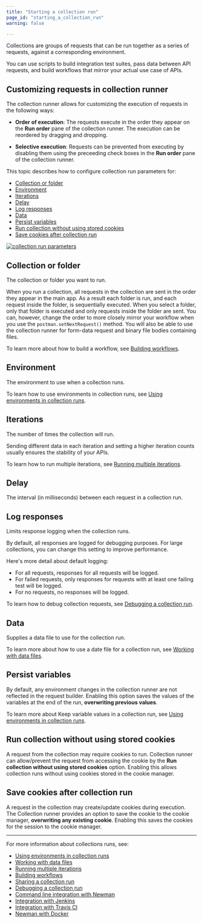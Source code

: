```yaml
---
title: "Starting a collection run"
page_id: "starting_a_collection_run"
warning: false

---
```


Collections are groups of requests that can be run together as a series of requests, against a corresponding environment.

You can use scripts to build integration test suites, pass data between API requests, and build workflows that mirror your actual use case of APIs.

## Customizing requests in collection runner

The collection runner allows for customizing the execution of requests in the following ways:

* **Order of execution**: The requests execute in the order they appear on the **Run order** pane of the collection runner. The execution can be reordered by dragging and dropping.

* **Selective execution**: Requests can be prevented from executing by disabling them using the preceeding check boxes in the **Run order** pane of the collection runner.

This topic describes how to configure collection run parameters for:

* [Collection or folder](#collection-or-folder)
* [Environment](#environment)
* [Iterations](#iterations)
* [Delay](#delay)
* [Log responses](#log-responses)
* [Data](#data)
* [Persist variables](#persist-variables)
* [Run collection without using stored cookies](#run-collection-without-using-stored-cookies)
* [Save cookies after collection run](#save-cookies-after-collection-run)

[![collection run parameters](https://assets.postman.com/postman-docs/starting_a_collection_run/collection_run_parameters.png)](https://assets.postman.com/postman-docs/starting_a_collection_run/collection_run_parameters.png)

## Collection or folder

The collection or folder you want to run.

When you run a collection, all requests in the collection are sent in the order they appear in the main app. As a result each folder is run, and each request inside the folder, is sequentially executed. When you select a folder, only that folder is executed and only requests inside the folder are sent. You can, however, change the order to more closely mirror your workflow when you use the `postman.setNextRequest()` method. You will also be able to use the collection runner for form-data request and binary file bodies containing files.  

To learn more about how to build a workflow, see [Building workflows](/docs/postman/collection_runs/building_workflows/).

## Environment

The environment to use when a collection runs.

To learn how to use environments in collection runs, see [Using environments in collection runs](/docs/postman/collection_runs/using_environments_in_collection_runs/).

## Iterations

The number of times the collection will run.

Sending different data in each iteration and setting a higher iteration counts usually ensures the stability of your APIs.

To learn how to run multiple iterations, see [Running multiple iterations](/docs/postman/collection_runs/running_multiple_iterations/).

## Delay

The interval (in milliseconds) between each request in a collection run.

## Log responses

Limits response logging when the collection runs.

By default, all responses are logged for debugging purposes. For large collections, you can change this setting to improve performance.

Here's more detail about default logging:

* For all requests, responses for all requests will be logged.
* For failed requests, only responses for requests with at least one failing test will be logged.
* For no requests, no responses will be logged.

To learn how to debug collection requests, see [Debugging a collection run](/docs/postman/collection_runs/debugging_a_collection_run/).

## Data

Supplies a data file to use for the collection run.

To learn more about how to use a date file for a collection run, see
[Working with data files](/docs/postman/collection_runs/working_with_data_files/).

## Persist variables

By default, any environment changes in the collection runner are not reflected in the request builder. Enabling this option saves the values of the variables at the end of the run, **overwriting previous values**.

To learn more about Keep variable values in a collection run, see [Using environments in collection runs](/docs/postman/collection_runs/using_environments_in_collection_runs/).

## Run collection without using stored cookies

A request from the collection may require cookies to run. Collection runner can allow/prevent the request from accessing the cookie by the **Run collection without using stored cookies** option. Enabling this allows collection runs without using cookies stored in the cookie manager.

## Save cookies after collection run

A request in the collection may create/update cookies during execution. The Collection runner provides an option to save the cookie to the cookie manager, **overwriting any existing cookie**. Enabling this saves the cookies for the session to the cookie manager.

---
For more information about collections runs, see:

* [Using environments in collection runs](/docs/postman/collection_runs/using_environments_in_collection_runs/)
* [Working with data files](/docs/postman/collection_runs/working_with_data_files/)
* [Running multiple iterations](/docs/postman/collection_runs/running_multiple_iterations/)
* [Building workflows](/docs/postman/collection_runs/building_workflows/)
* [Sharing a collection run](/docs/postman/collection_runs/sharing_a_collection_run/)
* [Debugging a collection run](/docs/postman/collection_runs/debugging_a_collection_run/)
* [Command line integration with Newman](/docs/postman/collection_runs/command_line_integration_with_newman/)
* [Integration with Jenkins](/docs/postman/collection_runs/integration_with_jenkins/)
* [Integration with Travis CI](/docs/postman/collection_runs/integration_with_travis/)
* [Newman with Docker](/docs/postman/collection_runs/newman_with_docker/)
